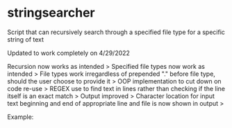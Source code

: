 # stringsearcher
Script that can recursively search through a specified file type for a specific string of text

Updated to work completely on 4/29/2022

Recursion now works as intended >
Specified file types now work as intended >
File types work irregardless of prepended "." before file type, should the user choose to provide it >
OOP implementation to cut down on code re-use >
REGEX use to find text in lines rather than checking if the line itself is an exact match >
Output improved >
Character location for input text beginning and end of appropriate line and file is now shown in output >

Example:
